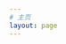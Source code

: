 ```yaml
---
# 主页
layout: page
---
```


<script setup>
import Home from '../../../docs/.vitepress/views/Home/index.vue'
</script>

<Home />